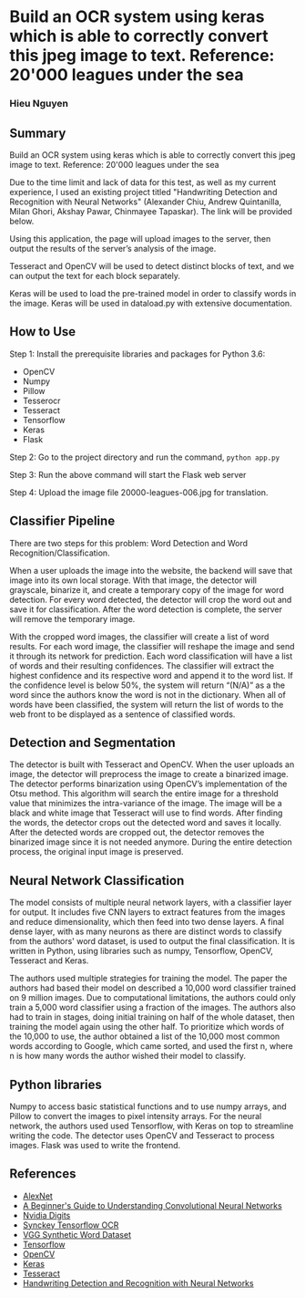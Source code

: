 # Build an OCR system using keras which is able to correctly convert this jpeg image to text. Reference: 20'000 leagues under the sea
### Hieu Nguyen
 
## Summary

Build an OCR system using keras which is able to correctly convert this jpeg image to text. Reference: 20'000 leagues under the sea

Due to the time limit and lack of data for this test, as well as my current experience, I used an existing project titled "Handwriting Detection and Recognition with Neural Networks" (Alexander Chiu, Andrew Quintanilla, Milan Ghori, Akshay Pawar, Chinmayee Tapaskar). The link will be provided below.

Using this application, the page will upload images to the server, then output the results of the server’s analysis of the image. 

Tesseract and OpenCV will be used to detect distinct blocks of text, and we can output the text for each block separately. 

Keras will be used to load the pre-trained model in order to classify words in the image. Keras will be used in dataload.py with extensive documentation.


## How to Use
Step 1: Install the prerequisite libraries and packages for Python 3.6:
* OpenCV 
* Numpy
* Pillow
* Tesserocr
* Tesseract
* Tensorflow
* Keras
* Flask

Step 2: Go to the project directory and run the command,
`python app.py`

Step 3: Run the above command will start the Flask web server

Step 4: Upload the image file 20000-leagues-006.jpg for translation.

## Classifier Pipeline
There are two steps for this problem: Word Detection and Word Recognition/Classification.

When a user uploads the image into the website, the backend will save that image into its own local storage. With that image, the detector will grayscale, binarize it, and create a temporary copy of the image for word detection. For every word detected, the detector will crop the word out and save it for classification. After the word detection is complete, the server will remove the temporary image. 

With the cropped word images, the classifier will create a list of word results. For each word image, the classifier will reshape the image and send it through its network for prediction. Each word classification will have a list of words and their resulting confidences. The classifier will extract the highest confidence and its respective word and append it to the word list. If the confidence level is below 50%, the system will return “(N/A)” as a the word since the authors know the word is not in the dictionary. When all of words have been classified, the system will return the list of words to the web front to be displayed as a sentence of classified words. 


## Detection and Segmentation
The detector is built with Tesseract and OpenCV. When the user uploads an image, the detector will preprocess the image to create a binarized image. The detector performs binarization using OpenCV’s implementation of the Otsu method. This algorithm will search the entire image for a threshold value that minimizes the intra-variance of the image. The image will be a black and white image that Tesseract will use to find words. After finding the words, the detector crops out the detected word and saves it locally. After the detected words are cropped out, the detector removes the binarized image since it is not needed anymore. During the entire detection process, the original input image is preserved. 

## Neural Network Classification
The model consists of multiple neural network layers, with a classifier layer for output. It includes five CNN layers to extract features from the images and reduce dimensionality, which then feed into two dense layers. A final dense layer, with as many neurons as there are distinct words to classify from the authors' word dataset, is used to output the final classification. It is written in Python, using libraries such as numpy, Tensorflow, OpenCV, Tesseract and Keras.

The authors used multiple strategies for training the model. The paper the authors had based their model on described a 10,000 word classifier trained on 9 million images. Due to computational limitations, the authors could only train a 5,000 word classifier using a fraction of the images. The authors also had to train in stages, doing initial training on half of the whole dataset, then training the model again using the other half. To prioritize which words of the 10,000 to use, the author obtained a list of the 10,000 most common words according to Google, which came sorted, and used the first n, where n is how many words the author wished their model to classify.

## Python libraries
Numpy to access basic statistical functions and to use numpy arrays, and Pillow to convert the images to pixel intensity arrays. For the neural network, the authors used used Tensorflow, with Keras on top to streamline writing the code. The detector uses OpenCV and Tesseract to process images. Flask was used to write the frontend.


## References
* [AlexNet](https://papers.nips.cc/paper/4824-imagenet-classification-with-deep-convolutional-neural-networks)
* [A Beginner's Guide to Understanding Convolutional Neural Networks](https://adeshpande3.github.io/A-Beginner's-Guide-To-Understanding-Convolutional-Neural-Networks/)
* [Nvidia Digits](https://developer.nvidia.com/digits)
* [Synckey Tensorflow OCR](https://github.com/synckey/tensorflow_lstm_ctc_ocr)
* [VGG Synthetic Word Dataset](http://www.robots.ox.ac.uk/~vgg/data/text)
* [Tensorflow](https://www.tensorflow.org/)
* [OpenCV](https://opencv.org/)
* [Keras](https://keras.io/)
* [Tesseract](https://github.com/tesseract-ocr/tesseract)
* [Handwriting Detection and Recognition with Neural Networks](https://github.com/AlChiu/HandWriting-OCR-CNN-WebApp)
